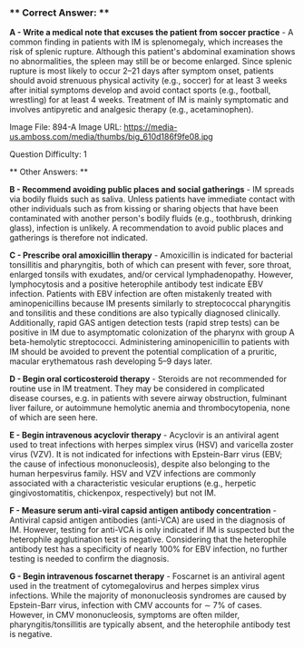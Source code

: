 ### ** Correct Answer: **

**A - Write a medical note that excuses the patient from soccer practice** - A common finding in patients with IM is splenomegaly, which increases the risk of splenic rupture. Although this patient's abdominal examination shows no abnormalities, the spleen may still be or become enlarged. Since splenic rupture is most likely to occur 2–21 days after symptom onset, patients should avoid strenuous physical activity (e.g., soccer) for at least 3 weeks after initial symptoms develop and avoid contact sports (e.g., football, wrestling) for at least 4 weeks. Treatment of IM is mainly symptomatic and involves antipyretic and analgesic therapy (e.g., acetaminophen).

Image File: 894-A
Image URL: https://media-us.amboss.com/media/thumbs/big_610d186f9fe08.jpg

Question Difficulty: 1

** Other Answers: **

**B - Recommend avoiding public places and social gatherings** - IM spreads via bodily fluids such as saliva. Unless patients have immediate contact with other individuals such as from kissing or sharing objects that have been contaminated with another person's bodily fluids (e.g., toothbrush, drinking glass), infection is unlikely. A recommendation to avoid public places and gatherings is therefore not indicated.

**C - Prescribe oral amoxicillin therapy** - Amoxicillin is indicated for bacterial tonsillitis and pharyngitis, both of which can present with fever, sore throat, enlarged tonsils with exudates, and/or cervical lymphadenopathy. However, lymphocytosis and a positive heterophile antibody test indicate EBV infection. Patients with EBV infection are often mistakenly treated with aminopenicillins because IM presents similarly to streptococcal pharyngitis and tonsilitis and these conditions are also typically diagnosed clinically. Additionally, rapid GAS antigen detection tests (rapid strep tests) can be positive in IM due to asymptomatic colonization of the pharynx with group A beta-hemolytic streptococci. Administering aminopenicillin to patients with IM should be avoided to prevent the potential complication of a pruritic, macular erythematous rash developing 5–9 days later.

**D - Begin oral corticosteroid therapy** - Steroids are not recommended for routine use in IM treatment. They may be considered in complicated disease courses, e.g. in patients with severe airway obstruction, fulminant liver failure, or autoimmune hemolytic anemia and thrombocytopenia, none of which are seen here.

**E - Begin intravenous acyclovir therapy** - Acyclovir is an antiviral agent used to treat infections with herpes simplex virus (HSV) and varicella zoster virus (VZV). It is not indicated for infections with Epstein-Barr virus (EBV; the cause of infectious mononucleosis), despite also belonging to the human herpesvirus family. HSV and VZV infections are commonly associated with a characteristic vesicular eruptions (e.g., herpetic gingivostomatitis, chickenpox, respectively) but not IM.

**F - Measure serum anti-viral capsid antigen antibody concentration** - Antiviral capsid antigen antibodies (anti-VCA) are used in the diagnosis of IM. However, testing for anti-VCA is only indicated if IM is suspected but the heterophile agglutination test is negative. Considering that the heterophile antibody test has a specificity of nearly 100% for EBV infection, no further testing is needed to confirm the diagnosis.

**G - Begin intravenous foscarnet therapy** - Foscarnet is an antiviral agent used in the treatment of cytomegalovirus and herpes simplex virus infections. While the majority of mononucleosis syndromes are caused by Epstein-Barr virus, infection with CMV accounts for ∼ 7% of cases. However, in CMV mononucleosis, symptoms are often milder, pharyngitis/tonsillitis are typically absent, and the heterophile antibody test is negative.

